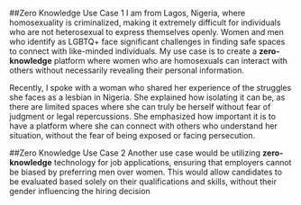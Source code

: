 ##Zero Knowledge Use Case 1
I am from Lagos, Nigeria, where homosexuality is criminalized, making it extremely difficult for individuals who are not heterosexual to express themselves openly. Women and men who identify as LGBTQ+ face significant challenges in finding safe spaces to connect with like-minded individuals. My use case is to create a **zero-knowledge** platform where women who are homosexuals can interact with others without necessarily revealing their personal information.

Recently, I spoke with a woman who shared her experience of the struggles she faces as a lesbian in Nigeria. She explained how isolating it can be, as there are limited spaces where she can truly be herself without fear of judgment or legal repercussions. She emphasized how important it is to have a platform where she can connect with others who understand her situation, without the fear of being exposed or facing persecution.

##Zero Knowledge Use Case 2
Another use case would be utilizing **zero-knowledge** technology for job applications, ensuring that employers cannot be biased by preferring men over women. This would allow candidates to be evaluated based solely on their qualifications and skills, without their gender influencing the hiring decision